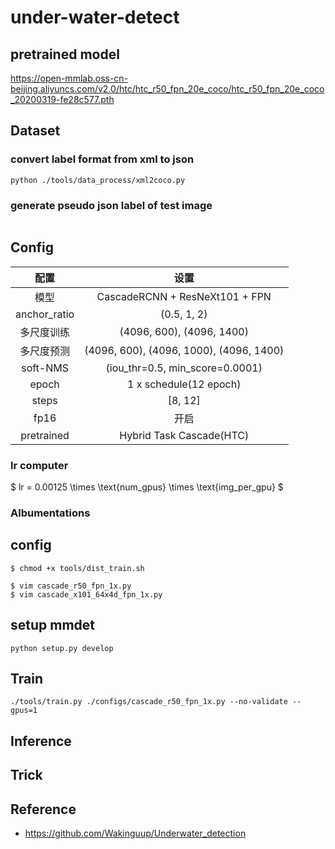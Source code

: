 # under-water-detect


## pretrained model
https://open-mmlab.oss-cn-beijing.aliyuncs.com/v2.0/htc/htc_r50_fpn_20e_coco/htc_r50_fpn_20e_coco_20200319-fe28c577.pth


## Dataset

### convert label format from xml to json
```shell script
python ./tools/data_process/xml2coco.py
```
### generate pseudo json label of test image 
```

```

## Config

| 配置 | 设置 |
| :-----:| :----: 
| 模型 | CascadeRCNN + ResNeXt101 + FPN | 
| anchor_ratio | (0.5, 1, 2) | 
| 多尺度训练|(4096, 600), (4096, 1400)| 
| 多尺度预测|(4096, 600), (4096, 1000), (4096, 1400)|
| soft-NMS| (iou_thr=0.5, min_score=0.0001)|
| epoch| 1 x schedule(12 epoch)|
| steps| [8, 12]|
| fp16| 开启|
| pretrained|Hybrid Task Cascade(HTC)|


### lr computer
$ lr = 0.00125 \times \text{num_gpus} \times \text{img_per_gpu} $

### Albumentations

## config
```shell script
$ chmod +x tools/dist_train.sh

$ vim cascade_r50_fpn_1x.py
$ vim cascade_x101_64x4d_fpn_1x.py 
```
## setup mmdet
```shell script
python setup.py develop
```

## Train
```shell script
./tools/train.py ./configs/cascade_r50_fpn_1x.py --no-validate --gpus=1

```


## Inference

## Trick


## Reference


* <https://github.com/Wakinguup/Underwater_detection>

